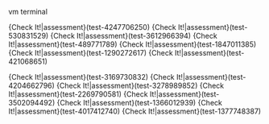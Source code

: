 
vm terminal

{Check It!|assessment}(test-4247706250)
{Check It!|assessment}(test-530831529)
{Check It!|assessment}(test-3612966394)
{Check It!|assessment}(test-489771789)
{Check It!|assessment}(test-1847011385)
{Check It!|assessment}(test-1290272617)
{Check It!|assessment}(test-421068651)

{Check It!|assessment}(test-3169730832)
{Check It!|assessment}(test-4204662796)
{Check It!|assessment}(test-3278989852)
{Check It!|assessment}(test-2269790581)
{Check It!|assessment}(test-3502094492)
{Check It!|assessment}(test-1366012939)
{Check It!|assessment}(test-4017412740)
{Check It!|assessment}(test-1377748387)